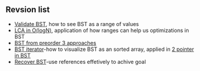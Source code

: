## Revsion list
- [Validate BST](_6_validateBST.java), how to see BST as a range of values
- [LCA in O(logN)](_7_lca_in_bst.java), application of how ranges can help us optimizations in BST
- [BST from preorder 3 approaches](_8_bst_from_preorder.java)
- [BST iterator](_10_iterate_inorder_bst.java)-how to visualize BST as an sorted array, applied in [2 pointer in BST](_11_2Sum.java)
- [Recover BST](_12_restore_BST.java)-use references effetively to achive goal